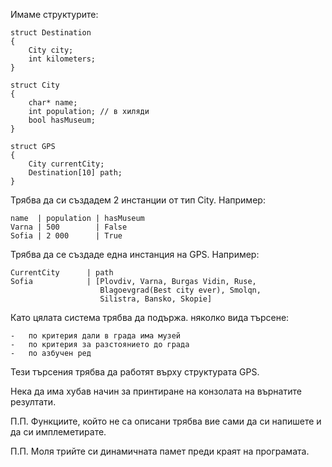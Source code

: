 Имаме структурите:


	struct Destination
	{
		City city;
		int kilometers;
	}

	struct City
	{
		char* name;
		int population; // в хиляди 
		bool hasMuseum;
	}

	struct GPS 
	{
		City currentCity;
		Destination[10] path;
	}

Трябва да си създадем 2 инстанции от тип City. Например:


	name  | population | hasMuseum
	Varna | 500        | False 
	Sofia | 2 000      | True

Трябва да се създаде една инстанция на GPS. Например:


	CurrentCity      | path
	Sofia			 | [Plovdiv, Varna, Burgas Vidin, Ruse,
						Blagoevgrad(Best city ever), Smolqn, 
						Silistra, Bansko, Skopie]

Като цялата система трябва да подържа. няколко вида търсене:


	-	по критерия дали в града има музей
	-	по критерия за разстоянието до града
	-	по азбучен ред

Тези търсения трябва да работят върху структурата GPS.

Нека да има хубав начин за принтиране на конзолата на  върнатите резултати.

П.П.
Функциите, който не са описани трябва вие сами да си напишете и да си имплеметирате.

П.П. 
Моля трийте си динамичната памет преди краят на програмата.